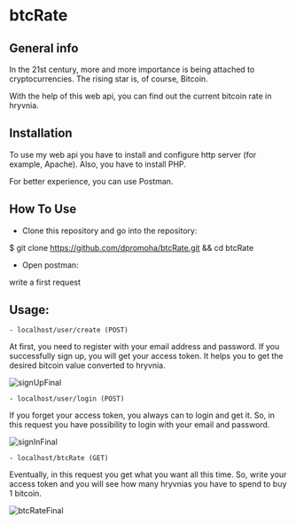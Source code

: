 # btcRate

## General info

In the 21st century, more and more importance is being attached to cryptocurrencies. The rising star is, of course, Bitcoin.

With the help of this web api, you can find out the current bitcoin rate in hryvnia.


## Installation

To use my web api you have to install and configure http server (for example, Apache). Also, you have to install PHP. 

For better experience, you can use Postman.


## How To Use

- Clone this repository and go into the repository:

$ git clone https://github.com/dpromoha/btcRate.git && cd btcRate

- Open postman:

write a first request

## Usage:
    
    - localhost/user/create (POST)

At first, you need to register with your email address and password. If you successfully sign up, you will get your access token. It helps you to get the desired bitcoin value converted to hryvnia.

![signUpFinal](https://user-images.githubusercontent.com/46355522/123677942-6183ac00-d84e-11eb-8293-924d25fc7b8e.gif)


	- localhost/user/login (POST)

If you forget your access token, you always can to login and get it. So, in this request you have possibility to login with your email and password. 

![signInFinal](https://user-images.githubusercontent.com/46355522/123678011-72ccb880-d84e-11eb-9f4b-a2787e5c0760.gif)


	- localhost/btcRate (GET)

Eventually, in this request you get what you want all this time. So, write your access token and you will see how many hryvnias you have to spend to buy 1 bitcoin.

![btcRateFinal](https://user-images.githubusercontent.com/46355522/123678083-8710b580-d84e-11eb-9513-95c2733cec6d.gif)
